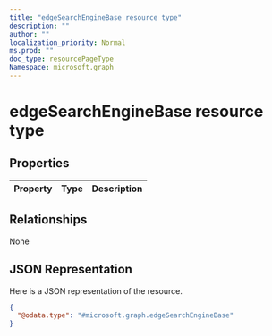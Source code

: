 ```yaml
---
title: "edgeSearchEngineBase resource type"
description: ""
author: ""
localization_priority: Normal
ms.prod: ""
doc_type: resourcePageType
Namespace: microsoft.graph
---
```



# edgeSearchEngineBase resource type



## Properties
|Property|Type|Description|
|:---|:---|:---|

## Relationships
None

## JSON Representation
Here is a JSON representation of the resource.
<!-- {
  "blockType": "resource",
  "@odata.type": "microsoft.graph.edgeSearchEngineBase"
}
-->
``` json
{
  "@odata.type": "#microsoft.graph.edgeSearchEngineBase"
}
```

